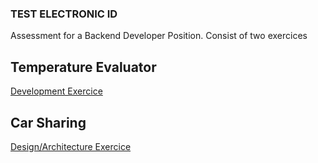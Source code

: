 ### TEST ELECTRONIC ID

Assessment for a Backend Developer Position. Consist of two exercices

## Temperature Evaluator

[Development Exercice](TemperatureEvaluator)

## Car Sharing

[Design/Architecture Exercice](CarSharing)

 